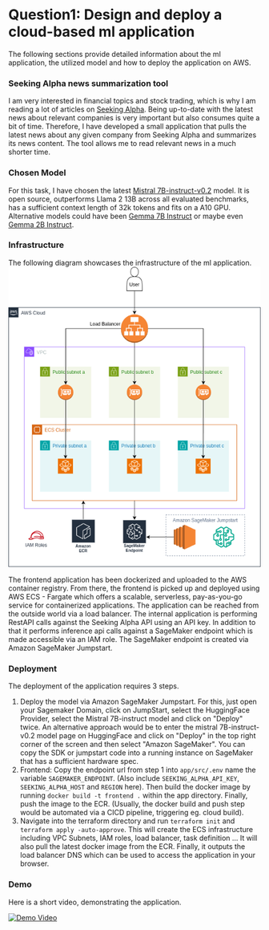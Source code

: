 # Question1: Design and deploy a cloud-based ml application

The following sections provide detailed information about the ml application, the utilized model and how to deploy the application on AWS.

### Seeking Alpha news summarization tool
I am very interested in financial topics and stock trading, which is why I am reading a lot of articles on [Seeking Alpha](https://seekingalpha.com/). Being up-to-date with the latest news about relevant companies is very important but also consumes quite a bit of time. Therefore, I have developed a small application that pulls the latest news about any given company from Seeking Alpha and summarizes its news content. The tool allows me to read relevant news in a much shorter time. 

### Chosen Model
For this task, I have chosen the latest [Mistral 7B-instruct-v0.2](https://huggingface.co/mistralai/Mistral-7B-Instruct-v0.2) model. It is open source, outperforms Llama 2 13B across all evaluated benchmarks, has a sufficient context length of 32k tokens and fits on a A10 GPU. Alternative models could have been [Gemma 7B Instruct](https://huggingface.co/google/gemma-7b-it) or maybe even [Gemma 2B Instruct](https://huggingface.co/google/gemma-2b-it).

### Infrastructure
The following diagram showcases the infrastructure of the ml application. 
![ml_application_infra](docs/q1_infra.png)

The frontend application has been dockerized and uploaded to the AWS container registry. From there, the frontend is picked up and deployed using AWS ECS - Fargate which offers a scalable, serverless, pay-as-you-go service for containerized applications. The application can be reached from the outside world via a load balancer. The internal application is performing RestAPI calls against the Seeking Alpha API using an API key. In addition to that it performs inference api calls against a SageMaker endpoint which is made accessible via an IAM role. The SageMaker endpoint is created via Amazon SageMaker Jumpstart. 

### Deployment
The deployment of the application requires 3 steps.
1. Deploy the model via Amazon SageMaker Jumpstart.
For this, just open your Sagemaker Domain, click on JumpStart, select the HuggingFace Provider, select the Mistral 7B-instruct model and click on "Deploy" twice. An alternative approach would be to enter the mistral 7B-instruct-v0.2 model page on HuggingFace and click on "Deploy" in the top right corner of the screen and then select "Amazon SageMaker". You can copy the SDK or jumpstart code into a running instance on SageMaker that has a sufficient hardware spec.   
2. Frontend: Copy the endpoint url from step 1 into `app/src/.env` name the variable `SAGEMAKER_ENDPOINT`. (Also include `SEEKING_ALPHA_API_KEY`, `SEEKING_ALPHA_HOST` and `REGION` here). Then build the docker image by running `docker build -t frontend .` within the app directory. Finally, push the image to the ECR. (Usually, the docker build and push step would be automated via a CICD pipeline, triggering eg. cloud build).
3. Navigate into the terraform directory and run `terraform init` and `terraform apply -auto-approve`. This will create the ECS infrastructure including VPC Subnets, IAM roles, load balancer, task definition ... It will also pull the latest docker image from the ECR. Finally, it outputs the load balancer DNS which can be used to access the application in your browser. 

### Demo
Here is a short video, demonstrating the application.

[![Demo Video](https://img.youtube.com/vi/-POoUZKWjrM/0.jpg)](https://youtu.be/-POoUZKWjrM)
 